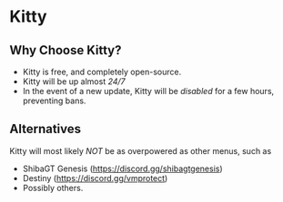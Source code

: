 # Kitty

## Why Choose Kitty?
- Kitty is free, and completely open-source.
- Kitty will be up almost *24/7*
- In the event of a new update, Kitty will be *disabled* for a few hours, preventing bans.

## Alternatives
Kitty will most likely *NOT* be as overpowered as other menus, such as
- ShibaGT Genesis (https://discord.gg/shibagtgenesis)
- Destiny (https://discord.gg/vmprotect)
- Possibly others.

